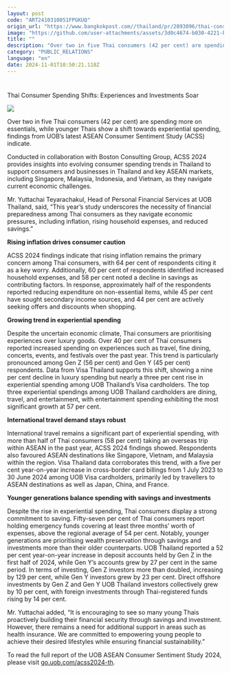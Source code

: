 ```yaml
---
layout: post
code: "ART2410310851FPGKUQ"
origin_url: "https://www.bangkokpost.com//thailand/pr/2893096/thai-consumer-spending-shifts-experiences-and-investments-soar"
image: "https://github.com/user-attachments/assets/3d0c4674-b030-4221-bd3d-865cbe827eba"
title: ""
description: "Over two in five Thai consumers (42 per cent) are spending more on essentials, while younger Thais show a shift towards experiential spending, findings from UOB’s latest ASEAN Consumer Sentiment Study (ACSS) indicate."
category: "PUBLIC_RELATIONS"
language: "en"
date: 2024-11-01T10:50:21.118Z
---
```


# 

Thai Consumer Spending Shifts: Experiences and Investments Soar

![](https://github.com/user-attachments/assets/9bf7b4d3-ff32-47bb-af0c-3bff10fc195d)

Over two in five Thai consumers (42 per cent) are spending more on essentials, while younger Thais show a shift towards experiential spending, findings from UOB’s latest ASEAN Consumer Sentiment Study (ACSS) indicate.

Conducted in collaboration with Boston Consulting Group, ACSS 2024 provides insights into evolving consumer spending trends in Thailand to support consumers and businesses in Thailand and key ASEAN markets, including Singapore, Malaysia, Indonesia, and Vietnam, as they navigate current economic challenges.

Mr. Yuttachai Teyarachakul, Head of Personal Financial Services at UOB Thailand, said, “This year’s study underscores the necessity of financial preparedness among Thai consumers as they navigate economic pressures, including inflation, rising household expenses, and reduced savings.”

**Rising inflation drives consumer caution**

ACSS 2024 findings indicate that rising inflation remains the primary concern among Thai consumers, with 64 per cent of respondents citing it as a key worry. Additionally, 60 per cent of respondents identified increased household expenses, and 58 per cent noted a decline in savings as contributing factors. In response, approximately half of the respondents reported reducing expenditure on non-essential items, while 45 per cent have sought secondary income sources, and 44 per cent are actively seeking offers and discounts when shopping.

**Growing trend in experiential spending**

Despite the uncertain economic climate, Thai consumers are prioritising experiences over luxury goods. Over 40 per cent of Thai consumers reported increased spending on experiences such as travel, fine dining, concerts, events, and festivals over the past year. This trend is particularly pronounced among Gen Z (56 per cent) and Gen Y (45 per cent) respondents. Data from Visa Thailand supports this shift, showing a nine per cent decline in luxury spending but nearly a three per cent rise in experiential spending among UOB Thailand’s Visa cardholders. The top three experiential spendings among UOB Thailand cardholders are dining, travel, and entertainment, with entertainment spending exhibiting the most significant growth at 57 per cent.

**International travel demand stays robust**

International travel remains a significant part of experiential spending, with more than half of Thai consumers (58 per cent) taking an overseas trip within ASEAN in the past year, ACSS 2024 findings showed. Respondents also favoured ASEAN destinations like Singapore, Vietnam, and Malaysia within the region. Visa Thailand data corroborates this trend, with a five per cent year-on-year increase in cross-border card billings from 1 July 2023 to 30 June 2024 among UOB Visa cardholders, primarily led by travellers to ASEAN destinations as well as Japan, China, and France.

**Younger generations balance spending with savings and investments**

Despite the rise in experiential spending, Thai consumers display a strong commitment to saving. Fifty-seven per cent of Thai consumers report holding emergency funds covering at least three months’ worth of expenses, above the regional average of 54 per cent. Notably, younger generations are prioritising wealth preservation through savings and investments more than their older counterparts. UOB Thailand reported a 52 per cent year-on-year increase in deposit accounts held by Gen Z in the first half of 2024, while Gen Y’s accounts grew by 27 per cent in the same period. In terms of investing, Gen Z investors more than doubled, increasing by 129 per cent, while Gen Y investors grew by 23 per cent. Direct offshore investments by Gen Z and Gen Y UOB Thailand investors collectively grew by 10 per cent, with foreign investments through Thai-registered funds rising by 14 per cent.

Mr. Yuttachai added, “It is encouraging to see so many young Thais proactively building their financial security through savings and investment. However, there remains a need for additional support in areas such as health insurance. We are committed to empowering young people to achieve their desired lifestyles while ensuring financial sustainability.”

To read the full report of the UOB ASEAN Consumer Sentiment Study 2024, please visit [go.uob.com/acss2024-th](go.uob.com/acss2024-th).